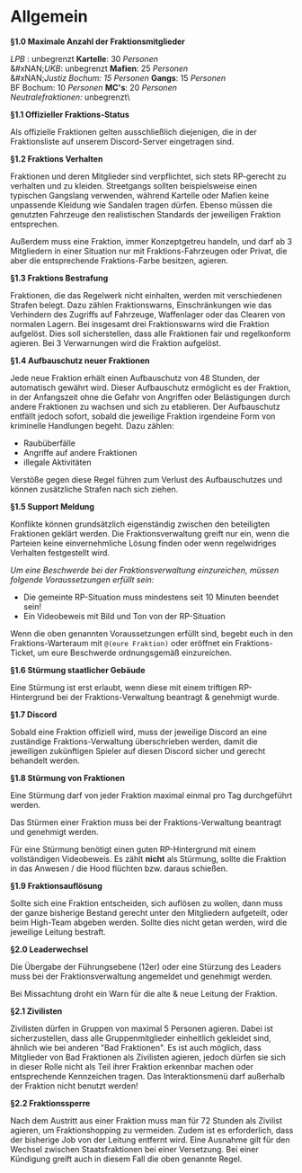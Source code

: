 # Allgemein

**§1.0 Maximale Anzahl der Fraktionsmitglieder**

_LPB_ : unbegrenzt                           **Kartelle**: 30 _Personen_\
&#xNAN;_&#x55;KB_: unbegrenzt                            **Mafien**: 25 _Personen_\
&#xNAN;_&#x4A;ustiz Bochum: 15 Personen_        **Gangs**: 15 _Personen_\
BF Bochum: 10 _Personen_              **MC's**: 20 _Personen_\
_Neutralefraktionen:_ unbegrenzt\


**§1.1 Offizieller Fraktions-Status**

Als offizielle Fraktionen gelten ausschließlich diejenigen, die in der Fraktionsliste auf unserem Discord-Server eingetragen sind.

**§1.2 Fraktions Verhalten**

Fraktionen und deren Mitglieder sind verpflichtet, sich stets RP-gerecht zu verhalten und zu kleiden. Streetgangs sollten beispielsweise einen typischen Gangslang verwenden, während Kartelle oder Mafien keine unpassende Kleidung wie Sandalen tragen dürfen. Ebenso müssen die genutzten Fahrzeuge den realistischen Standards der jeweiligen Fraktion entsprechen.

Außerdem muss eine Fraktion, immer Konzeptgetreu handeln, und darf ab 3 Mitgliedern in einer Situation nur mit Fraktions-Fahrzeugen oder Privat, die aber die entsprechende Fraktions-Farbe besitzen, agieren.

**§1.3 Fraktions Bestrafung**

Fraktionen, die das Regelwerk nicht einhalten, werden mit verschiedenen Strafen belegt. Dazu zählen Fraktionswarns, Einschränkungen wie das Verhindern des Zugriffs auf Fahrzeuge, Waffenlager oder das Clearen von normalen Lagern. Bei insgesamt drei Fraktionswarns wird die Fraktion aufgelöst. Dies soll sicherstellen, dass alle Fraktionen fair und regelkonform agieren. Bei 3 Verwarnungen wird die Fraktion aufgelöst.

**§1.4 Aufbauschutz neuer Fraktionen**

Jede neue Fraktion erhält einen Aufbauschutz von 48 Stunden, der automatisch gewährt wird. Dieser Aufbauschutz ermöglicht es der Fraktion, in der Anfangszeit ohne die Gefahr von Angriffen oder Belästigungen durch andere Fraktionen zu wachsen und sich zu etablieren. Der Aufbauschutz entfällt jedoch sofort, sobald die jeweilige Fraktion irgendeine Form von kriminelle Handlungen begeht. Dazu zählen:

* Raubüberfälle
* Angriffe auf andere Fraktionen
* illegale Aktivitäten

Verstöße gegen diese Regel führen zum Verlust des Aufbauschutzes und können zusätzliche Strafen nach sich ziehen.

**§1.5 Support Meldung**

Konflikte können grundsätzlich eigenständig zwischen den beteiligten Fraktionen geklärt werden. Die Fraktionsverwaltung greift nur ein, wenn die Parteien keine einvernehmliche Lösung finden oder wenn regelwidriges Verhalten festgestellt wird.

_Um eine Beschwerde bei der Fraktionsverwaltung einzureichen, müssen folgende Voraussetzungen erfüllt sein:_

* Die gemeinte RP-Situation muss mindestens seit 10 Minuten beendet sein!
* Ein Videobeweis mit Bild und Ton von der RP-Situation

Wenn die oben genannten Voraussetzungen erfüllt sind, begebt euch in den Fraktions-Warteraum mit `@(eure Fraktion)` oder eröffnet ein Fraktions-Ticket, um eure Beschwerde ordnungsgemäß einzureichen.

**§1.6 Stürmung staatlicher Gebäude**

Eine Stürmung ist erst erlaubt, wenn diese mit einem triftigen RP-Hintergrund bei der Fraktions-Verwaltung beantragt & genehmigt wurde.

**§1.7 Discord**

Sobald eine Fraktion offiziell wird, muss der jeweilige Discord an eine zuständige Fraktions-Verwaltung überschrieben werden, damit die jeweiligen zukünftigen Spieler auf diesen Discord sicher und gerecht behandelt werden.

**§1.8 Stürmung von Fraktionen**

Eine Stürmung darf von jeder Fraktion maximal einmal pro Tag durchgeführt werden.

Das Stürmen einer Fraktion muss bei der Fraktions-Verwaltung beantragt und genehmigt werden.

Für eine Stürmung benötigt einen guten RP-Hintergrund mit einem vollständigen Videobeweis. Es zählt **nicht** als Stürmung, sollte die Fraktion in das Anwesen / die Hood flüchten bzw. daraus schießen.

**§1.9 Fraktionsauflösung**

Sollte sich eine Fraktion entscheiden, sich auflösen zu wollen, dann muss der ganze bisherige Bestand gerecht unter den Mitgliedern aufgeteilt, oder beim High-Team abgeben werden. Sollte dies nicht getan werden, wird die jeweilige Leitung bestraft.

**§2.0 Leaderwechsel**

Die Übergabe der Führungsebene (12er) oder eine Stürzung des Leaders muss bei der Fraktionsverwaltung angemeldet und genehmigt werden.

Bei Missachtung droht ein Warn für die alte & neue Leitung der Fraktion.

**§2.1 Zivilisten**

Zivilisten dürfen in Gruppen von maximal 5 Personen agieren. Dabei ist sicherzustellen, dass alle Gruppenmitglieder einheitlich gekleidet sind, ähnlich wie bei anderen "Bad Fraktionen". Es ist auch möglich, dass Mitglieder von Bad Fraktionen als Zivilisten agieren, jedoch dürfen sie sich in dieser Rolle nicht als Teil ihrer Fraktion erkennbar machen oder entsprechende Kennzeichen tragen. Das Interaktionsmenü darf außerhalb der Fraktion nicht benutzt werden!

**§2.2 Fraktionssperre**

Nach dem Austritt aus einer Fraktion muss man für 72 Stunden als Zivilist agieren, um Fraktionshopping zu vermeiden. Zudem ist es erforderlich, dass der bisherige Job von der Leitung entfernt wird. Eine Ausnahme gilt für den Wechsel zwischen Staatsfraktionen bei einer Versetzung. Bei einer Kündigung greift auch in diesem Fall die oben genannte Regel.
